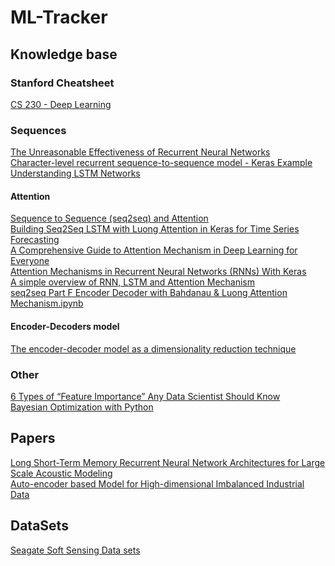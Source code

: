 # ML-Tracker
## Knowledge base
### Stanford Cheatsheet
[CS 230 - Deep Learning](https://stanford.edu/~shervine/teaching/cs-230/cheatsheet-convolutional-neural-networks)  
### Sequences  
[The Unreasonable Effectiveness of Recurrent Neural Networks](http://karpathy.github.io/2015/05/21/rnn-effectiveness/)  
[Character-level recurrent sequence-to-sequence model - Keras Example](https://keras.io/examples/nlp/lstm_seq2seq/)  
[Understanding LSTM Networks](https://colah.github.io/posts/2015-08-Understanding-LSTMs/)  
#### Attention  
[Sequence to Sequence (seq2seq) and Attention](https://lena-voita.github.io/nlp_course/seq2seq_and_attention.html)  
[Building Seq2Seq LSTM with Luong Attention in Keras for Time Series Forecasting](https://levelup.gitconnected.com/building-seq2seq-lstm-with-luong-attention-in-keras-for-time-series-forecasting-1ee00958decb)  
[A Comprehensive Guide to Attention Mechanism in Deep Learning for Everyone](https://www.analyticsvidhya.com/blog/2019/11/comprehensive-guide-attention-mechanism-deep-learning/)  
[Attention Mechanisms in Recurrent Neural Networks (RNNs) With Keras](https://blog.paperspace.com/seq-to-seq-attention-mechanism-keras/)  
[A simple overview of RNN, LSTM and Attention Mechanism](https://medium.com/swlh/a-simple-overview-of-rnn-lstm-and-attention-mechanism-9e844763d07b)  
[seq2seq Part F Encoder Decoder with Bahdanau & Luong  Attention Mechanism.ipynb](https://colab.research.google.com/github/kmkarakaya/ML_tutorials/blob/master/seq2seq_Part_F_Encoder_Decoder_with_Bahdanau_%26_Luong_Attention_Mechanism.ipynb#scrollTo=fm4n9GWCB0mk)  
#### Encoder-Decoders model  
[The encoder-decoder model as a dimensionality reduction technique](https://ekamperi.github.io/machine%20learning/2021/01/21/encoder-decoder-model.html)  
### Other  
[6 Types of “Feature Importance” Any Data Scientist Should Know](https://towardsdatascience.com/6-types-of-feature-importance-any-data-scientist-should-master-1bfd566f21c9)  
[Bayesian Optimization with Python](https://towardsdatascience.com/bayesian-optimization-with-python-85c66df711ec)  
## Papers  
[Long Short-Term Memory Recurrent Neural Network Architectures
for Large Scale Acoustic Modeling](https://static.googleusercontent.com/media/research.google.com/en//pubs/archive/43905.pdf)  
[Auto-encoder based Model for High-dimensional Imbalanced Industrial Data](https://arxiv.org/ftp/arxiv/papers/2108/2108.02083.pdf)  
## DataSets
[Seagate Soft Sensing Data sets](https://github.com/Seagate/softsensing_data)
